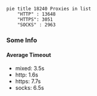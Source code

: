 
```mermaid
pie title 18240 Proxies in list
    "HTTP" : 13648
    "HTTPS": 3051
    "SOCKS" : 2963
```

### Some Info
#### Average Timeout

- mixed: 3.5s
- http: 1.6s
- https: 7.7s
- socks: 6.5s